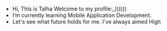 -  Hi, This is Talha  Welcome to my profile:_))))))
-  I’m currently learning Mobile Application Development.
-  Let's see what future holds for me. I've always aimed High

<!---
Talha-6122000/Talha-6122000 is a ✨ special ✨ repository because its `README.md` (this file) appears on your GitHub profile.
You can click the Preview link to take a look at your changes.
--->
